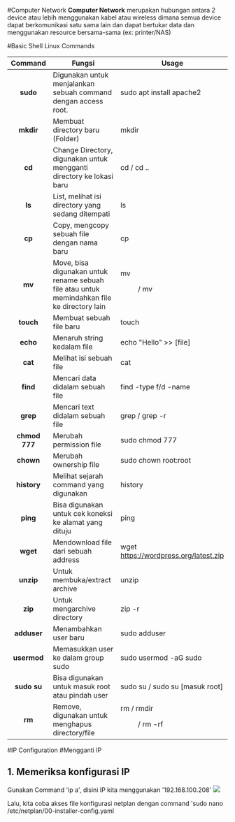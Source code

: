 #Computer Network
**Computer Network** merupakan hubungan antara 2 device atau lebih menggunakan kabel atau wireless dimana semua device dapat berkomunikasi satu sama lain dan dapat bertukar data dan menggunakan resource bersama-sama (ex: printer/NAS) 

#Basic Shell Linux Commands

| Command   |      Fungsi  | Usage |
|:----------:|-------------|--------------------|
| **sudo** |  Digunakan untuk menjalankan sebuah command dengan access root. | sudo apt install apache2 |
| **mkdir** | Membuat directory baru (Folder) | mkdir <nama dir>
| **cd** |  Change Directory, digunakan untuk mengganti directory ke lokasi baru | cd <nama dir> / cd .. |
| **ls** |  List, melihat isi directory yang sedang ditempati | ls |
| **cp** |  Copy, mengcopy sebuah file dengan nama baru | cp <nama file> <file baru>|
| **mv** |  Move, bisa digunakan untuk rename sebuah file atau untuk memindahkan file ke directory lain | mv <file> <dir baru> / mv  <nama lama> <baru>|
| **touch** |  Membuat sebuah file baru | touch <nama dir>|
| **echo** |  Menaruh string kedalam file | echo "Hello" >> [file]|
| **cat** | Melihat isi sebuah file | cat <file>|
| **find** |  Mencari data didalam sebuah file | find -type f/d -name <file>|
| **grep** |  Mencari text didalam sebuah file | grep <text> <file> / grep -r <text>|
| **chmod 777** |  Merubah permission file | sudo chmod 777 <file>|
| **chown** | Merubah ownership file | sudo chown root:root <file>|
| **history** | Melihat sejarah command yang digunakan | history|
| **ping** | Bisa digunakan untuk cek koneksi ke alamat yang dituju | ping <address>|
| **wget** | Mendownload file dari sebuah address |wget https://wordpress.org/latest.zip|
| **unzip** | Untuk membuka/extract archive | unzip <archived file>|
| **zip** | Untuk mengarchive directory | zip -r <nama archive> <file>|
| **adduser** | Menambahkan user baru | sudo adduser <new user>|
| **usermod** | Memasukkan user ke dalam group sudo | sudo usermod -aG sudo <user>|
| **sudo su** | Bisa digunakan untuk masuk root atau pindah user | sudo su <user> / sudo su [masuk root]|
| **rm** | Remove, digunakan untuk menghapus directory/file |rm <file> / rmdir <dir> / rm -rf <dir>|

#IP Configuration
#Mengganti IP
## 1. Memeriksa konfigurasi IP
Gunakan Command 'ip a', disini IP kita menggunakan '192.168.100.208'
![](https://github.com/ademuh/devops13-dumbways-s1/blob/main/day-2/media/1.png?raw=true)

Lalu, kita coba akses file konfigurasi netplan dengan command 'sudo nano /etc/netplan/00-installer-config.yaml
